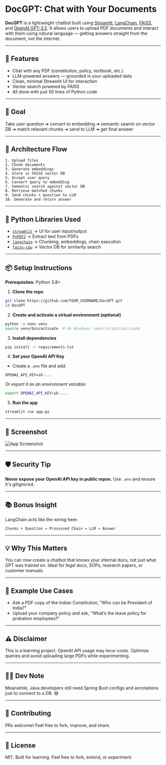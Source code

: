 # DocGPT: Chat with Your Documents

**DocGPT** is a lightweight chatbot built using [Streamlit](https://streamlit.io/), [LangChain](https://python.langchain.com/), [FAISS](https://github.com/facebookresearch/faiss), and [OpenAI GPT-3.5](https://platform.openai.com/docs/models/gpt-3-5). It allows users to upload PDF documents and interact with them using natural language — getting answers straight from the document, not the internet.

---

## 🚀 Features

* Chat with any PDF (constitution, policy, textbook, etc.)
* LLM-powered answers — grounded in your uploaded data
* Clean, minimal Streamlit UI for interaction
* Vector search powered by FAISS
* All done with just 50 lines of Python code

---

## 🎯 Goal

Take user question ➔ convert to embedding ➔ semantic search on vector DB ➔ match relevant chunks ➔ send to LLM ➔ get final answer

---

## 🔁 Architecture Flow

```text
1. Upload files
2. Chunk documents
3. Generate embeddings
4. Store in FAISS vector DB
5. Accept user query
6. Convert query to embedding
7. Semantic search against vector DB
8. Retrieve matched chunks
9. Send chunks + question to LLM
10. Generate and return answer
```

---

## 🧰 Python Libraries Used

* [`streamlit`](https://streamlit.io/) → UI for user input/output
* [`PyPDF2`](https://pypi.org/project/PyPDF2/) → Extract text from PDFs
* [`langchain`](https://python.langchain.com/) → Chunking, embeddings, chain execution
* [`faiss-cpu`](https://github.com/facebookresearch/faiss) → Vector DB for similarity search

---

## 📦 Setup Instructions

**Prerequisites:** Python 3.8+

1. **Clone the repo**

```bash
git clone https://github.com/YOUR_USERNAME/DocGPT.git
cd DocGPT
```

2. **Create and activate a virtual environment (optional)**

```bash
python -m venv venv
source venv/bin/activate  # On Windows: venv\Scripts\activate
```

3. **Install dependencies**

```bash
pip install -r requirements.txt
```

4. **Set your OpenAI API Key**

* Create a `.env` file and add:

```
OPENAI_API_KEY=sk-...
```
*Or export it as an environment variable:*
```bash
export OPENAI_API_KEY=sk-...
```

5. **Run the app**

```bash
streamlit run app.py
```

---

## 📸 Screenshot

![App Screenshot](image1)

---

## 🛡 Security Tip

**Never expose your OpenAI API key in public repos.** Use `.env` and ensure it's gitignored.

---

## 📚 Bonus Insight

LangChain acts like the wiring here:

```
Chunks + Question ➔ Processed Chain ➔ LLM ➔ Answer
```

---

## 💡 Why This Matters

You can now create a chatbot that knows your internal docs, not just what GPT was trained on. Ideal for legal docs, SOPs, research papers, or customer manuals.

---

## 🧪 Example Use Cases

* Ask a PDF copy of the Indian Constitution, "Who can be President of India?"
* Upload your company policy and ask, "What’s the leave policy for probation employees?"

---

## ⚠ Disclaimer

This is a learning project. OpenAI API usage may incur costs. Optimize queries and avoid uploading large PDFs while experimenting.

---

## 🧑‍💻 Dev Note

Meanwhile, Java developers still need Spring Boot configs and annotations just to connect to a DB. 😅

---

## 🤝 Contributing

PRs welcome! Feel free to fork, improve, and share.

---

## 📄 License

MIT. Built for learning. Feel free to fork, extend, or experiment.